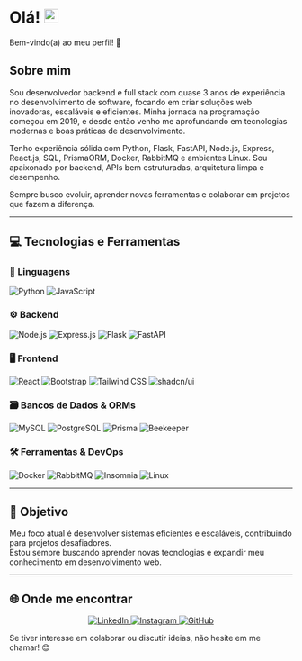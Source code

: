 # Olá! <img src="https://raw.githubusercontent.com/Tarikul-Islam-Anik/Animated-Fluent-Emojis/master/Emojis/Hand%20gestures/Waving%20Hand%20Medium-Light%20Skin%20Tone.png" alt="Waving Hand Medium-Light Skin Tone" width="25" height="25" /> 
<!-- **CauaCamp0s/CauaCamp0s** é um repositório ✨ _especial_ ✨ porque seu `README.md` (este arquivo) aparece no seu perfil do GitHub. Aqui estão algumas ideias para você começar: -->  

Bem-vindo(a) ao meu perfil! 🚀  

## Sobre mim  
Sou desenvolvedor backend e full stack com quase 3 anos de experiência no desenvolvimento de software, focando em criar soluções web inovadoras, escaláveis e eficientes. Minha jornada na programação começou em 2019, e desde então venho me aprofundando em tecnologias modernas e boas práticas de desenvolvimento.

Tenho experiência sólida com Python, Flask, FastAPI, Node.js, Express, React.js, SQL, PrismaORM, Docker, RabbitMQ e ambientes Linux. Sou apaixonado por backend, APIs bem estruturadas, arquitetura limpa e desempenho.

Sempre busco evoluir, aprender novas ferramentas e colaborar em projetos que fazem a diferença.

---

## 💻 Tecnologias e Ferramentas

### 🐍 Linguagens
![Python](https://img.shields.io/badge/Python-3776AB?style=for-the-badge&logo=python&logoColor=white)
![JavaScript](https://img.shields.io/badge/JavaScript-F7DF1E?style=for-the-badge&logo=javascript&logoColor=black)

### ⚙️ Backend
![Node.js](https://img.shields.io/badge/Node.js-43853D?style=for-the-badge&logo=node.js&logoColor=white)
![Express.js](https://img.shields.io/badge/Express.js-404D59?style=for-the-badge&logo=express)
![Flask](https://img.shields.io/badge/Flask-000000?style=for-the-badge&logo=flask&logoColor=white)
![FastAPI](https://img.shields.io/badge/FastAPI-009688?style=for-the-badge&logo=fastapi&logoColor=white)

### 🖥️ Frontend
![React](https://img.shields.io/badge/React-20232A?style=for-the-badge&logo=react&logoColor=61DAFB)
![Bootstrap](https://img.shields.io/badge/Bootstrap-563D7C?style=for-the-badge&logo=bootstrap&logoColor=white)
![Tailwind CSS](https://img.shields.io/badge/Tailwind_CSS-38B2AC?style=for-the-badge&logo=tailwind-css&logoColor=white)
![shadcn/ui](https://img.shields.io/badge/shadcn/ui-000000?style=for-the-badge&logo=ui&logoColor=white)

### 🗃️ Bancos de Dados & ORMs
![MySQL](https://img.shields.io/badge/MySQL-00000F?style=for-the-badge&logo=mysql&logoColor=white)
![PostgreSQL](https://img.shields.io/badge/PostgreSQL-316192?style=for-the-badge&logo=postgresql&logoColor=white)
![Prisma](https://img.shields.io/badge/Prisma-2D3748?style=for-the-badge&logo=prisma&logoColor=white)
![Beekeeper](https://img.shields.io/badge/Beekeeper-FF7139?style=for-the-badge&logo=beekeeper&logoColor=white)

### 🛠️ Ferramentas & DevOps
![Docker](https://img.shields.io/badge/Docker-2496ED?style=for-the-badge&logo=docker&logoColor=white)
![RabbitMQ](https://img.shields.io/badge/RabbitMQ-FF6600?style=for-the-badge&logo=rabbitmq&logoColor=white)
![Insomnia](https://img.shields.io/badge/Insomnia-5849BE?style=for-the-badge&logo=insomnia&logoColor=white)
![Linux](https://img.shields.io/badge/Linux-FCC624?style=for-the-badge&logo=linux&logoColor=black)

---


## 🎯 Objetivo  
Meu foco atual é desenvolver sistemas eficientes e escaláveis, contribuindo para projetos desafiadores.  
Estou sempre buscando aprender novas tecnologias e expandir meu conhecimento em desenvolvimento web.  

---

## 🌐 Onde me encontrar  
<p align="center">
  <a href="https://www.linkedin.com/in/cauacampos/">
    <img src="https://img.shields.io/badge/LinkedIn-0077B5?style=for-the-badge&logo=linkedin&logoColor=white" alt="LinkedIn">
  </a>
  <a href="https://www.instagram.com/cauacampos._/">
    <img src="https://img.shields.io/badge/Instagram-E4405F?style=for-the-badge&logo=instagram&logoColor=white" alt="Instagram">
  </a>
  <a href="https://github.com/CauaCamp0s">
    <img src="https://img.shields.io/badge/GitHub-181717?style=for-the-badge&logo=github&logoColor=white" alt="GitHub">
  </a>
</p>


Se tiver interesse em colaborar ou discutir ideias, não hesite em me chamar! 😊  
